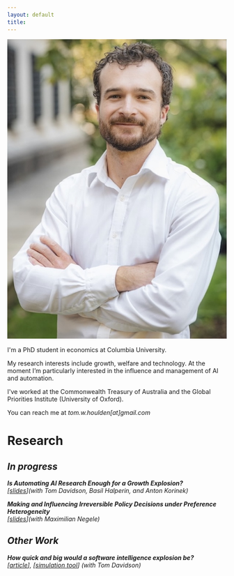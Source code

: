 ```yaml
---
layout: default
title: 
---
```


<div class="hero" markdown="1">
  <div class="photo">
    <img src="/assets/HeadShot2_Cropped_Small.jpeg" alt="Head-shot of Thomas Houlden" class="headshot">
  </div>

  <div class="bio">
    <p>I'm a PhD student in economics at Columbia University.</p>
    <p>My research interests include growth, welfare and technology. At the moment I’m particularly interested in the influence and management of AI and automation.</p>
    <p>I've worked at the Commonwealth Treasury of Australia and the Global Priorities Institute (University of Oxford).</p> 
    <p>You can reach me at <em>tom.w.houlden[at]gmail.com</em></p>
  </div>
</div>


# Research

## <em>In progress<em>

**Is Automating AI Research Enough for a Growth Explosion?**  
[[slides](/assets/shs_slides.pdf)]*(with Tom Davidson, Basil Halperin, and Anton Korinek)*  

**Making and Influencing Irreversible Policy Decisions under Preference Heterogeneity**  
[[slides](/assets/IrreversibleDecisions_HouldenNegele.pdf)]*(with Maximilian Negele)*  


## Other Work
**How quick and big would a software intelligence explosion be?**  
[[article](https://www.forethought.org/research/how-quick-and-big-would-a-software-intelligence-explosion-be)], [[simulation tool](https://accelerated-ai-progress.streamlit.app/)] *(with Tom Davidson)*  


